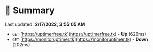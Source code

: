 # 📖 Summary
Last updated: **2/17/2022, 3:55:05 AM**

- `GET` [https://uptimerfree.tk](https://uptimerfree.tk) - **Up** (626ms)
- `GET` [https://monitoruptimer.tk](https://monitoruptimer.tk) - **Down** (202ms)
